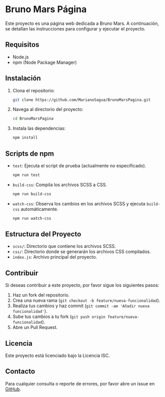 # Bruno Mars Página

Este proyecto es una página web dedicada a Bruno Mars. A continuación, se detallan las instrucciones para configurar y ejecutar el proyecto.

## Requisitos

- Node.js
- npm (Node Package Manager)

## Instalación

1. Clona el repositorio:
    ```sh
    git clone https://github.com/MarianoSagua/BrunoMarsPagina.git
    ```
2. Navega al directorio del proyecto:
    ```sh
    cd BrunoMarsPagina
    ```
3. Instala las dependencias:
    ```sh
    npm install
    ```

## Scripts de npm

- `test`: Ejecuta el script de prueba (actualmente no especificado).
    ```sh
    npm run test
    ```
- `build-css`: Compila los archivos SCSS a CSS.
    ```sh
    npm run build-css
    ```
- `watch-css`: Observa los cambios en los archivos SCSS y ejecuta `build-css` automáticamente.
    ```sh
    npm run watch-css
    ```

## Estructura del Proyecto

- `scss/`: Directorio que contiene los archivos SCSS.
- `css/`: Directorio donde se generarán los archivos CSS compilados.
- `index.js`: Archivo principal del proyecto.

## Contribuir

Si deseas contribuir a este proyecto, por favor sigue los siguientes pasos:

1. Haz un fork del repositorio.
2. Crea una nueva rama (`git checkout -b feature/nueva-funcionalidad`).
3. Realiza tus cambios y haz commit (`git commit -am 'Añadir nueva funcionalidad'`).
4. Sube tus cambios a tu fork (`git push origin feature/nueva-funcionalidad`).
5. Abre un Pull Request.

## Licencia

Este proyecto está licenciado bajo la Licencia ISC.

## Contacto

Para cualquier consulta o reporte de errores, por favor abre un issue en [GitHub](https://github.com/MarianoSagua/BrunoMarsPagina/issues).
